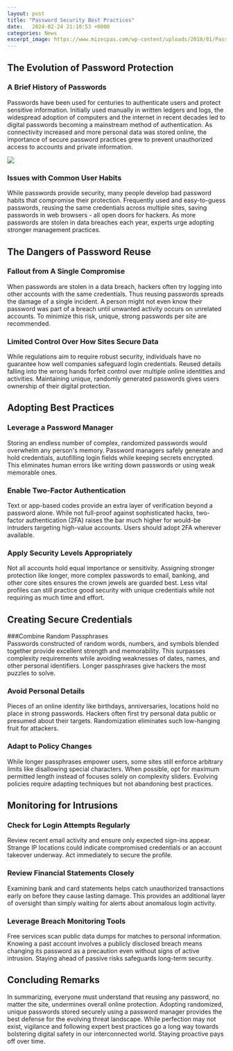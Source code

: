 ```yaml
---
layout: post
title: "Password Security Best Practices"
date:   2024-02-24 21:10:53 +0000
categories: News
excerpt_image: https://www.mizecpas.com/wp-content/uploads/2018/01/Passwords-Infographic.jpg
---
```

## The Evolution of Password Protection
### A Brief History of Passwords
Passwords have been used for centuries to authenticate users and protect sensitive information. Initially used manually in written ledgers and logs, the widespread adoption of computers and the internet in recent decades led to digital passwords becoming a mainstream method of authentication. As connectivity increased and more personal data was stored online, the importance of secure password practices grew to prevent unauthorized access to accounts and private information.


![](https://www.mizecpas.com/wp-content/uploads/2018/01/Passwords-Infographic.jpg)
### Issues with Common User Habits  
While passwords provide security, many people develop bad password habits that compromise their protection. Frequently used and easy-to-guess passwords, reusing the same credentials across multiple sites, saving passwords in web browsers - all open doors for hackers. As more passwords are stolen in data breaches each year, experts urge adopting stronger management practices.

## The Dangers of Password Reuse
### Fallout from A Single Compromise 
When passwords are stolen in a data breach, hackers often try logging into other accounts with the same credentials. Thus reusing passwords spreads the damage of a single incident. A person might not even know their password was part of a breach until unwanted activity occurs on unrelated accounts. To minimize this risk, unique, strong passwords per site are recommended.  

### Limited Control Over How Sites Secure Data
While regulations aim to require robust security, individuals have no guarantee how well companies safeguard login credentials. Reused details falling into the wrong hands forfeit control over multiple online identities and activities. Maintaining unique, randomly generated passwords gives users ownership of their digital protection.

## Adopting Best Practices 
### Leverage a Password Manager
Storing an endless number of complex, randomized passwords would overwhelm any person's memory. Password managers safely generate and hold credentials, autofilling login fields while keeping secrets encrypted. This eliminates human errors like writing down passwords or using weak memorable ones.

### Enable Two-Factor Authentication  
Text or app-based codes provide an extra layer of verification beyond a password alone. While not full-proof against sophisticated hacks, two-factor authentication (2FA) raises the bar much higher for would-be intruders targeting high-value accounts. Users should adopt 2FA wherever available.

### Apply Security Levels Appropriately   
Not all accounts hold equal importance or sensitivity. Assigning stronger protection like longer, more complex passwords to email, banking, and other core sites ensures the crown jewels are guarded best. Less vital profiles can still practice good security with unique credentials while not requiring as much time and effort.

## Creating Secure Credentials
###Combine Random Passphrases  
Passwords constructed of random words, numbers, and symbols blended together provide excellent strength and memorability. This surpasses complexity requirements while avoiding weaknesses of dates, names, and other personal identifiers. Longer passphrases give hackers the most puzzles to solve.  

### Avoid Personal Details
Pieces of an online identity like birthdays, anniversaries, locations hold no place in strong passwords. Hackers often first try personal data public or presumed about their targets. Randomization eliminates such low-hanging fruit for attackers.  

### Adapt to Policy Changes
While longer passphrases empower users, some sites still enforce arbitrary limits like disallowing special characters. When possible, opt for maximum permitted length instead of focuses solely on complexity sliders. Evolving policies require adapting techniques but not abandoning best practices.

## Monitoring for Intrusions
### Check for Login Attempts Regularly  
Review recent email activity and ensure only expected sign-ins appear. Strange IP locations could indicate compromised credentials or an account takeover underway. Act immediately to secure the profile. 

### Review Financial Statements Closely
Examining bank and card statements helps catch unauthorized transactions early on before they cause lasting damage. This provides an additional layer of oversight than simply waiting for alerts about anomalous login activity.

### Leverage Breach Monitoring Tools
Free services scan public data dumps for matches to personal information. Knowing a past account involves a publicly disclosed breach means changing its password as a precaution even without signs of active intrusion. Staying ahead of passive risks safeguards long-term security.

## Concluding Remarks
In summarizing, everyone must understand that reusing any password, no matter the site, undermines overall online protection. Adopting randomized, unique passwords stored securely using a password manager provides the best defense for the evolving threat landscape. While perfection may not exist, vigilance and following expert best practices go a long way towards bolstering digital safety in our interconnected world. Staying proactive pays off over time.